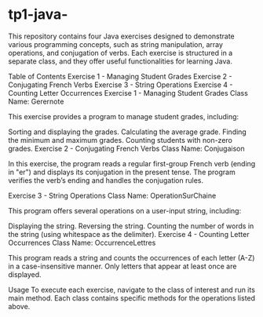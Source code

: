 # tp1-java-

This repository contains four Java exercises designed to demonstrate various programming concepts, such as string manipulation, array operations, and conjugation of verbs. Each exercise is structured in a separate class, and they offer useful functionalities for learning Java.

Table of Contents
Exercise 1 - Managing Student Grades
Exercise 2 - Conjugating French Verbs
Exercise 3 - String Operations
Exercise 4 - Counting Letter Occurrences
Exercise 1 - Managing Student Grades
Class Name: Gerernote

This exercise provides a program to manage student grades, including:

Sorting and displaying the grades.
Calculating the average grade.
Finding the minimum and maximum grades.
Counting students with non-zero grades.
Exercise 2 - Conjugating French Verbs
Class Name: Conjugaison

In this exercise, the program reads a regular first-group French verb (ending in "er") and displays its conjugation in the present tense. The program verifies the verb’s ending and handles the conjugation rules.

Exercise 3 - String Operations
Class Name: OperationSurChaine

This program offers several operations on a user-input string, including:

Displaying the string.
Reversing the string.
Counting the number of words in the string (using whitespace as the delimiter).
Exercise 4 - Counting Letter Occurrences
Class Name: OccurrenceLettres

This program reads a string and counts the occurrences of each letter (A-Z) in a case-insensitive manner. Only letters that appear at least once are displayed.

Usage
To execute each exercise, navigate to the class of interest and run its main method. Each class contains specific methods for the operations listed above.
